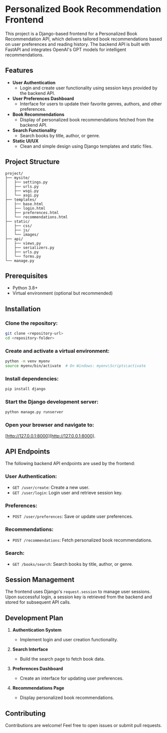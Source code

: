 # Personalized Book Recommendation Frontend

This project is a Django-based frontend for a Personalized Book Recommendation API, which delivers tailored book recommendations based on user preferences and reading history. The backend API is built with FastAPI and integrates OpenAI's GPT models for intelligent recommendations.

## Features
- **User Authentication**
  - Login and create user functionality using session keys provided by the backend API.
- **User Preferences Dashboard**
  - Interface for users to update their favorite genres, authors, and other preferences.
- **Book Recommendations**
  - Display of personalized book recommendations fetched from the backend API.
- **Search Functionality**
  - Search books by title, author, or genre.
- **Static UI/UX**
  - Clean and simple design using Django templates and static files.

## Project Structure
```plaintext
project/
├── mysite/
│   ├── settings.py
│   ├── urls.py
│   ├── wsgi.py
│   └── asgi.py
├── templates/
│   ├── base.html
│   ├── login.html
│   ├── preferences.html
│   └── recommendations.html
├── static/
│   ├── css/
│   ├── js/
│   └── images/
├── api/
│   ├── views.py
│   ├── serializers.py
│   ├── urls.py
│   └── forms.py
└── manage.py
```

## Prerequisites
- Python 3.8+
- Virtual environment (optional but recommended)

## Installation

### Clone the repository:
```bash
git clone <repository-url>
cd <repository-folder>
```

### Create and activate a virtual environment:
```bash
python -m venv myenv
source myenv/bin/activate  # On Windows: myenv\Scripts\activate
```

### Install dependencies:
```bash
pip install django
```

### Start the Django development server:
```bash
python manage.py runserver
```

### Open your browser and navigate to:
[http://127.0.0.1:8000](http://127.0.0.1:8000).

## API Endpoints
The following backend API endpoints are used by the frontend:

### User Authentication:
- `GET /user/create`: Create a new user.
- `GET /user/login`: Login user and retrieve session key.

### Preferences:
- `POST /user/preferences`: Save or update user preferences.

### Recommendations:
- `POST /recommendations`: Fetch personalized book recommendations.

### Search:
- `GET /books/search`: Search books by title, author, or genre.

## Session Management
The frontend uses Django's `request.session` to manage user sessions. Upon successful login, a session key is retrieved from the backend and stored for subsequent API calls.

## Development Plan

1. **Authentication System**
   - Implement login and user creation functionality.

2. **Search Interface**
   - Build the search page to fetch book data.

3. **Preferences Dashboard**
   - Create an interface for updating user preferences.

4. **Recommendations Page**
   - Display personalized book recommendations.

## Contributing
Contributions are welcome! Feel free to open issues or submit pull requests.

